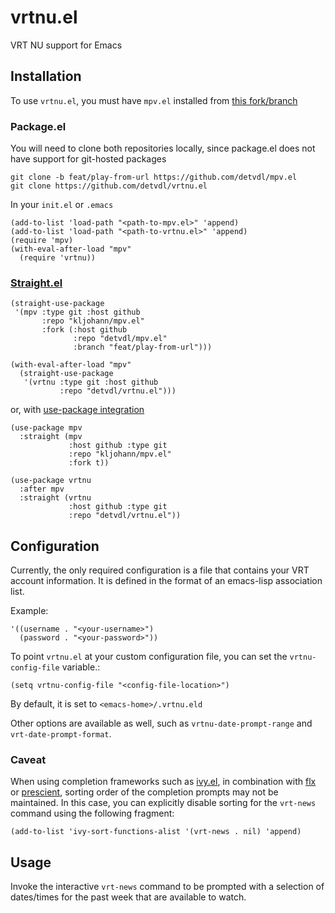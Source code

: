 # vrtnu.el
VRT NU support for Emacs

## Installation

To use `vrtnu.el`, you must have `mpv.el` installed from [this fork/branch](https://github.com/detvdl/mpv.el/tree/feat/play-from-url)

### Package.el

You will need to clone both repositories locally, since package.el does not have support for git-hosted packages

```shell
git clone -b feat/play-from-url https://github.com/detvdl/mpv.el
git clone https://github.com/detvdl/vrtnu.el
```

In your `init.el` or `.emacs`

```emacs-lisp
(add-to-list 'load-path "<path-to-mpv.el>" 'append)
(add-to-list 'load-path "<path-to-vrtnu.el>" 'append)
(require 'mpv)
(with-eval-after-load "mpv"
  (require 'vrtnu))
```

### [Straight.el](https://github.com/raxod502/straight.el)

```emacs-lisp
(straight-use-package
 '(mpv :type git :host github
       :repo "kljohann/mpv.el"
       :fork (:host github
              :repo "detvdl/mpv.el"
              :branch "feat/play-from-url")))

(with-eval-after-load "mpv"
  (straight-use-package
   '(vrtnu :type git :host github
           :repo "detvdl/vrtnu.el")))
```

or, with [use-package integration](https://github.com/raxod502/straight.el#integration-with-use-package-1)

```emacs-lisp
(use-package mpv
  :straight (mpv
             :host github :type git
             :repo "kljohann/mpv.el"
             :fork t))

(use-package vrtnu
  :after mpv
  :straight (vrtnu
             :host github :type git
             :repo "detvdl/vrtnu.el"))
```

## Configuration

Currently, the only required configuration is a file that contains your VRT account information.
It is defined in the format of an emacs-lisp association list.

Example:

```emacs-lisp
'((username . "<your-username>")
  (password . "<your-password>"))
```

To point `vrtnu.el` at your custom configuration file, you can set the `vrtnu-config-file` variable.:

```emacs-lisp
(setq vrtnu-config-file "<config-file-location>")
```

By default, it is set to `<emacs-home>/.vrtnu.eld`

Other options are available as well, such as `vrtnu-date-prompt-range` and `vrt-date-prompt-format`.

### Caveat

When using completion frameworks such as [ivy.el](https://github.com/abo-abo/swiper), in combination with [flx](https://github.com/lewang/flx) or [prescient](https://github.com/raxod502/prescient.el), sorting order of the completion prompts may not be maintained.
In this case, you can explicitly disable sorting for the `vrt-news` command using the following fragment:

```emacs-lisp
(add-to-list 'ivy-sort-functions-alist '(vrt-news . nil) 'append)
```

## Usage

Invoke the interactive `vrt-news` command to be prompted with a selection of dates/times for the past week that are available to watch.
